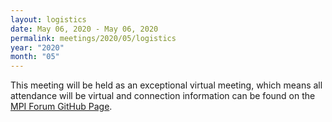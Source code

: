 ```yaml
---
layout: logistics
date: May 06, 2020 - May 06, 2020
permalink: meetings/2020/05/logistics
year: "2020"
month: "05"
---
```


This meeting will be held as an exceptional virtual meeting, which means all attendance will be
virtual and connection information can be found on the [MPI Forum GitHub Page](https://github.com/mpi-forum/mpi-standard/wiki/virtual-forum-meeting-information).
